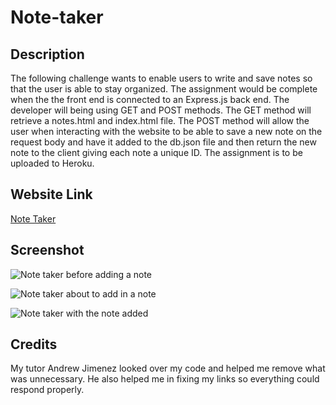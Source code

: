 # Note-taker

## Description

The following challenge wants to enable users to write and save notes so that the user is able to stay organized. The assignment would be complete when the the front end is connected to an Express.js back end. The developer will being using GET and POST methods. The GET method will retrieve a notes.html and index.html file. The POST method will allow the user when interacting with the website to be able to save a new note on the request body and have it added to the db.json file and then return the new note to the client giving each note a unique ID. The assignment is to be uploaded to Heroku.

## Website Link

[Note Taker]()

## Screenshot

![Note taker before adding a note]()

![Note taker  about to add in a note]()

![Note taker with the note added]()

## Credits

My tutor Andrew Jimenez looked over my code and helped me remove what was unnecessary. He also helped me in fixing my links so everything could respond properly.